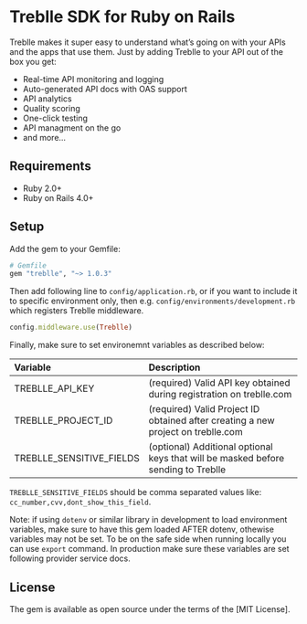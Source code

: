 # Treblle SDK for Ruby on Rails

Treblle makes it super easy to understand what’s going on with your APIs and the apps that use them. Just by adding Treblle to your API out of the box you get:

* Real-time API monitoring and logging
* Auto-generated API docs with OAS support
* API analytics
* Quality scoring
* One-click testing
* API managment on the go
* and more...

## Requirements
* Ruby 2.0+
* Ruby on Rails 4.0+

## Setup

Add the gem to your Gemfile:

```rb
# Gemfile
gem "treblle", "~> 1.0.3"
```

Then add following line to `config/application.rb`, or if you want to include it to specific environment only, then e.g. `config/environments/development.rb` which registers Treblle middleware.

```rb
config.middleware.use(Treblle)
```

Finally, make sure to set environemnt variables as described below:

| Variable                | Description                                                                      |
| :----------------       | :--------------------------------------------------------------------------------|
| TREBLLE_API_KEY         | (required) Valid API key obtained during registration on treblle.com             |
| TREBLLE_PROJECT_ID      | (required) Valid Project ID obtained after creating a new project on treblle.com |
| TREBLLE_SENSITIVE_FIELDS| (optional) Additional optional keys that will be masked before sending to Treblle|

`TREBLLE_SENSITIVE_FIELDS` should be comma separated values like: `cc_number,cvv,dont_show_this_field`.

Note: if using `dotenv` or similar library in development to load environment variables, make sure to have this gem loaded AFTER dotenv, othewise variables may not be set. To be on the safe side when running locally you can use `export` command. In production make sure these variables are set following provider service docs.

## License

The gem is available as open source under the terms of the [MIT License].
